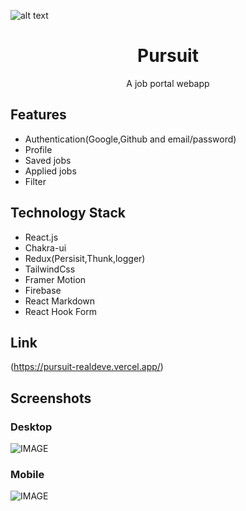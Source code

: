 ![alt text](https://github.com/realDeve/Pursuit/blob/master/mobile-view.jpg?raw=true)
<h1 align="center">Pursuit</h1>
<p align="center">A job portal webapp</p>
 
## Features
- Authentication(Google,Github and email/password)
- Profile
- Saved jobs
- Applied jobs
- Filter

## Technology Stack
- React.js
- Chakra-ui
- Redux(Persisit,Thunk,logger)
- TailwindCss
- Framer Motion
- Firebase
- React Markdown
- React Hook Form
  
## Link
(https://pursuit-realdeve.vercel.app/)


## Screenshots 


### Desktop
![IMAGE](https://github.com/realDeve/Pursuit/blob/master/main.jpg?raw=true)



### Mobile
![IMAGE](https://github.com/realDeve/Pursuit/blob/master/mobile-v.jpg?raw=true)
